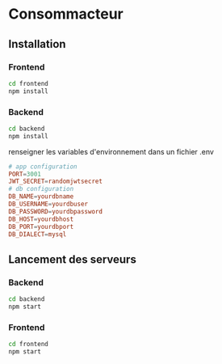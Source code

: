 # Consommacteur

## Installation

### Frontend

```bash
cd frontend
npm install
```

### Backend

```bash
cd backend
npm install
```

renseigner les variables d'environnement dans un fichier .env

```conf
# app configuration
PORT=3001
JWT_SECRET=randomjwtsecret
# db configuration
DB_NAME=yourdbname
DB_USERNAME=yourdbuser
DB_PASSWORD=yourdbpassword
DB_HOST=yourdbhost
DB_PORT=yourdbport
DB_DIALECT=mysql
```

## Lancement des serveurs

### Backend

```bash
cd backend
npm start
```

### Frontend

```bash
cd frontend
npm start
```
